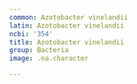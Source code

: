 ```yaml
---
common: Azotobacter vinelandii
latin: Azotobacter vinelandii
ncbi: '354'
title: Azotobacter vinelandii
group: Bacteria
image: .na.character

---
```

